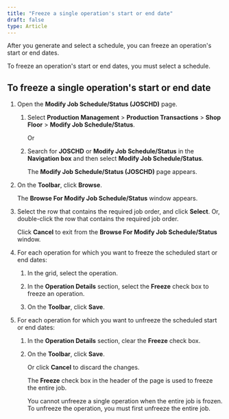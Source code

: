 ```yaml
---
title: "Freeze a single operation's start or end date"
draft: false
type: Article
---
```


After you generate and select a schedule, you can freeze an operation's start or end dates.

To freeze an operation's start or end dates, you must select a schedule.

## To freeze a single operation's start or end date

1. Open the **Modify Job Schedule/Status (JOSCHD)** page.

    1. Select **Production Management** > **Production Transactions** > **Shop Floor** > **Modify Job Schedule/Status**.

        Or

    2. Search for **JOSCHD** or **Modify Job Schedule/Status** in the **Navigation box** and then select **Modify Job Schedule/Status**.

        The **Modify Job Schedule/Status (JOSCHD)** page appears.

2. On the **Toolbar**, click **Browse**.

    The **Browse For Modify Job Schedule/Status** window appears.

3. Select the row that contains the required job order, and click **Select**. Or, double-click the row that contains the required job order.

    Click **Cancel** to exit from the **Browse For Modify Job Schedule/Status** window.

4. For each operation for which you want to freeze the scheduled start or end dates:

    1. In the grid, select the operation.

    2. In the **Operation Details** section, select the **Freeze** check box to freeze an operation.

    3. On the **Toolbar**, click **Save**.

5. For each operation for which you want to unfreeze the scheduled start or end dates:

    1. In the **Operation Details** section, clear the **Freeze** check box.

    2. On the **Toolbar**, click **Save**.

        Or click **Cancel** to discard the changes.

        The **Freeze** check box in the header of the page is used to freeze the entire job.

        You cannot unfreeze a single operation when the entire job is frozen. To unfreeze the operation, you must first unfreeze the entire job.